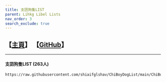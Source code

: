 ```yaml
---
title: 支囝狗隻LIST
parent: Lihkg Libel Lists
nav_order: 3
search_exclude: true
---
```

## 【[主頁](https://lih.kg/2908480)】 【[GitHub](https://github.com/shiaifglshav/ChiBoyDogList)】

---

#### 支囝狗隻LIST (263人)
```
https://raw.githubusercontent.com/shiaifglshav/ChiBoyDogList/main/ChiBoyDogList.json
```
